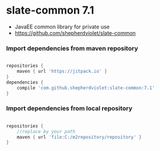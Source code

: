 # slate-common 7.1
* JavaEE common library for private use
* https://github.com/shepherdviolet/slate-common

### Import dependencies from maven repository

```gradle

repositories {
    maven { url 'https://jitpack.io' }
}
dependencies {
    compile 'com.github.shepherdviolet:slate-common:7.1'
}

```

### Import dependencies from local repository

```gradle

repositories {
    //replace by your path
    maven { url 'file:C:/m2repository/repository' }
}

```